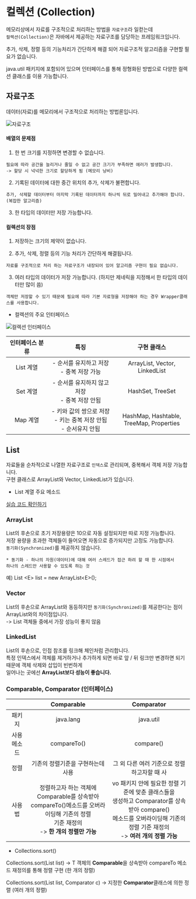 # 컬렉션 (Collection)

메모리상에서 자료를 구조적으로 처리하는 방법을 `자료구조`라 일컫는데<br>
`컬렉션(Collection)`은 자바에서 제공하는 자료구조를 담당하는 프레임워크입니다.

추가, 삭제, 정렬 등의 기능처리가 간단하게 해결 되어 자료구조적 알고리즘을 구현할 필요가 없습니다.

java.util 패키지에 포함되어 있으며 인터페이스를 통해 정형화된 방법으로 다양한 컬렉션 클래스를 이용 가능합니다.


## 자료구조

데이터(자료)를 메모리에서 구조적으로 처리하는 방법론입니다.

![자료구조](https://github.com/kleg26315/TIL/blob/master/resources/%EC%9E%90%EB%A3%8C%EA%B5%AC%EC%A1%B0.PNG)



#### 배열의 문제점

1. 한 번 크기를 지정하면 변경할 수 없습니다.

```
필요에 따라 공간을 늘리거나 줄일 수 없고 공간 크기가 부족하면 에러가 발생합니다.
-> 할당 시 넉넉한 크기로 할당하게 됨 (메모리 낭비)
```

2. 기록된 데이터에 대한 중간 위치의 추가, 삭제가 불편합니다.

```
추가, 삭제할 데이터부터 마지막 기록된 데이터까지 하나씩 뒤로 밀어내고 추가해야 합니다. (복잡한 알고리즘)
```

3. 한 타입의 데이터만 저장 가능합니다.

#### 컬렉션의 장점

1. 저장하는 크기의 제약이 없습니다.

2. 추가, 삭제, 정렬 등의 기능 처리가 간단하게 해결됩니다.

```
자료를 구조적으로 처리 하는 자료구조가 내장되어 있어 알고리즘 구현이 필요 없습니다.
```

3. 여러 타입의 데이터가 저장 가능합니다. (하지만 제네릭을 지정해서 한 타입의 데이터만 많이 씀)

```
객체만 저장할 수 있기 때문에 필요에 따라 기본 자료형을 저장해야 하는 경우 Wrapper클래스를 사용합니다.
```

* 컬렉션의 주요 인터페이스

![컬렉션 인터페이스](https://github.com/kleg26315/TIL/blob/master/resources/%EC%BB%AC%EB%A0%89%EC%85%98%20%EC%9D%B8%ED%84%B0%ED%8E%98%EC%9D%B4%EC%8A%A4.PNG)

|인터페이스 분류|특징|구현 클래스|
|:---:|:---:|:---:|
|List 계열|- 순서를 유지하고 저장<br>- 중복 저장 가능|ArrayList, Vector, LinkedList|
|Set 계열|- 순서를 유지하지 않고 저장<br>- 중복 저장 안됨|HashSet, TreeSet|
|Map 계열|- 키와 값의 쌍으로 저장<br>- 키는 중복 저장 안됨<br>- 순서유지 안됨|HashMap, Hashtable,<br> TreeMap, Properties|

## List

자료들을 순차적으로 나열한 자료구조로 `인덱스`로 관리되며, 중복해서 객체 저장 가능합니다.<br>
구현 클래스로 ArrayList와 Vector, LinkedList가 있습니다.

* List 계열 주요 메소드

[실습 코드 확인하기]()

### ArrayList

List의 후손으로 초기 저장용량은 10으로 자동 설정되지만 따로 지정 가능합니다.<br>
저장 용량을 초과한 객체들이 들어오면 자동으로 증가되지만 고정도 가능합니다.<br>
`동기화(Synchronized)`를 제공하지 않습니다.

```
* 동기화 - 하나의 자원(데이터)에 대해 여러 스레드가 접근 하려 할 때 한 시점에서
하나의 스레드만 사용할 수 있도록 하는 것
```

예) List \<E> list = new ArrayList\<E>();

### Vector

List의 후손으로 ArrayList와 동등하지만 `동기화(Synchronized)`를 제공한다는 점이 ArrayList와의 차이점입니다.<br>
-> List 객체들 중에서 가장 성능이 좋지 않음

### LinkedList

List의 후손으로, 인접 참조를 링크해 체인처럼 관리합니다.<br>
특정 인덱스에서 객체를 제거하거나 추가하게 되면 바로 앞 / 뒤 링크만 변경하면 되기 때문에 객체 삭제와 삽입이 빈번하게<br>
일어나는 곳에선 **ArrayList보다 성능이 좋습니다.**

### Comparable, Comparator (인터페이스)

||Comparable|Comparator|
|:---:|:---:|:---:|
|패키지|java.lang|java.util|
|사용 메소드|compareTo()|compare()|
|정렬|기존의 정렬기준을 구현하는데 사용|그 외 다른 여러 기준으로 정렬하고자할 때 사
|사용법|정렬하고자 하는 객체에 Comparable를 상속받아<br>compareTo()메소드를 오버라이딩해 기존의 정렬<br>기준 재정의<br>-> **한 개의 정렬만 가능**|vo 패키지 안에 필요한 정렬 기준에 맞춘 클래스들을<br>생성하고 Comparator를 상속받아 compare()<br>메소드를 오버라이딩해 기존의 정렬 기준 재정의<br>-> **여러 개의 정렬 가능**|

* Collections.sort()

Collections.sort(List<T> list) -> T 객체의 **Comparable**을 상속받아 compareTo 메소드 재정의를 통해 정렬 구현 (한 개의 정렬)

Collections.sort(List<T> list, Comparator<T> c) -> 지정한 **Comparator**클래스에 의한 정렬 (여러 개의 정렬)



